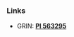 ### Links
* GRIN: [**PI 563295**](https://npgsweb.ars-grin.gov/gringlobal/accessiondetail.aspx?id=1458266)
